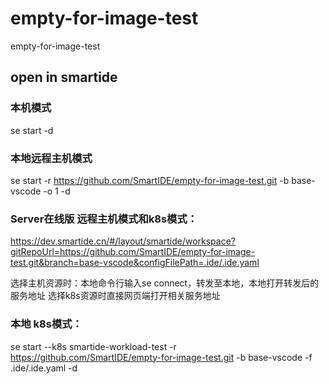 # empty-for-image-test
empty-for-image-test

## open in smartide

### 本机模式

se start -d

### 本地远程主机模式

se start -r https://github.com/SmartIDE/empty-for-image-test.git -b base-vscode -o 1 -d

### Server在线版 远程主机模式和k8s模式：

https://dev.smartide.cn/#/layout/smartide/workspace?gitRepoUrl=https://github.com/SmartIDE/empty-for-image-test.git&branch=base-vscode&configFilePath=.ide/.ide.yaml

选择主机资源时：本地命令行输入se connect，转发至本地，本地打开转发后的服务地址
选择k8s资源时直接网页端打开相关服务地址

### 本地 k8s模式：

se start --k8s smartide-workload-test -r https://github.com/SmartIDE/empty-for-image-test.git -b base-vscode -f .ide/.ide.yaml -d


